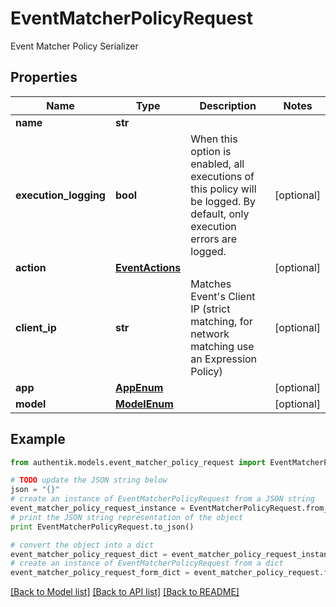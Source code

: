 # EventMatcherPolicyRequest

Event Matcher Policy Serializer

## Properties
Name | Type | Description | Notes
------------ | ------------- | ------------- | -------------
**name** | **str** |  | 
**execution_logging** | **bool** | When this option is enabled, all executions of this policy will be logged. By default, only execution errors are logged. | [optional] 
**action** | [**EventActions**](EventActions.md) |  | [optional] 
**client_ip** | **str** | Matches Event&#39;s Client IP (strict matching, for network matching use an Expression Policy) | [optional] 
**app** | [**AppEnum**](AppEnum.md) |  | [optional] 
**model** | [**ModelEnum**](ModelEnum.md) |  | [optional] 

## Example

```python
from authentik.models.event_matcher_policy_request import EventMatcherPolicyRequest

# TODO update the JSON string below
json = "{}"
# create an instance of EventMatcherPolicyRequest from a JSON string
event_matcher_policy_request_instance = EventMatcherPolicyRequest.from_json(json)
# print the JSON string representation of the object
print EventMatcherPolicyRequest.to_json()

# convert the object into a dict
event_matcher_policy_request_dict = event_matcher_policy_request_instance.to_dict()
# create an instance of EventMatcherPolicyRequest from a dict
event_matcher_policy_request_form_dict = event_matcher_policy_request.from_dict(event_matcher_policy_request_dict)
```
[[Back to Model list]](../README.md#documentation-for-models) [[Back to API list]](../README.md#documentation-for-api-endpoints) [[Back to README]](../README.md)


